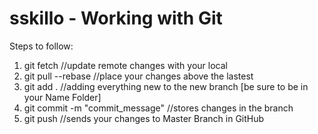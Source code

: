 # sskillo - Working with Git

Steps to follow:

1. git fetch //update remote changes with your local
2. git pull --rebase //place your changes above the lastest
3. git add . //adding everything new to the new branch [be sure to be in your Name Folder]
4. git commit -m "commit_message" //stores changes in the branch
5. git push  //sends your changes to Master Branch in GitHub
